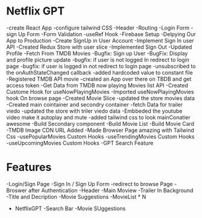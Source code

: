 
# Netflix GPT
 -create React App
 -configure tailwind CSS
 -Header
 -Routing
 -Login Form
 -sign Up Form
 -Form Validation
 -useRef Hook 
 -Firebase Setup
 -Delpying Our App to Production
 -Create SignUp in User Account
 -Implement Sign In user API
 -Created Redux Store with user slice 
 -Implemented Sign Out
 -Updated Profile
 -Fetch From TMDB Movies 
 -Bugfix: Sign up User
 -BugFix: Display and profile picture update
 -bugfix: if user is not logged In redirect to login page
 -bugfix: if user is logged in not redirect to login page 
 -unsubscribed to the onAuthStateChanged callback
 -added hardcoded value to constant file 
 -Registered  TMDB API movie 
 -created an App over there on TBDB and get access token
 -Get Data from TMDB now playing Movies list API 
 -Created Custome Hook for useNowPlayingMovies
 -Imported useNowPlayingMovies hook On browse page
 -Created Movie Slice
 -updated the store movies data
 -Created main cointainer and secondry container 
 -fetch Data for trailer viedo
 -updated the store with triler viedo data
 -Embbeded the youtube video make it autoplay and mute
 -added tailwind css to look mainConatier awesome
 -Build Secondary component 
 -Build Movie List
 -Build Movie Card
 -TMDB Image CDN URL Added
 -Made Browser Page amazing with Tailwind Css
 -usePopularMovies Custom Hooks
 -useTrendingMovies Custom Hooks
 -useUpcomingMovies Custom Hooks
 -GPT Search Feature 
 


 
 

 
 

 # Features
  -Login/Sign Page
     -Sign In / Sign Up Form
     -redirect to browse Page
  -Broswer after Authentication 
    -Header 
    -Main Moview
       -Trailer In Background 
       -Title and Decription 
       -Movie Suggestions 
          -MovieList * N

 - NetflixGPT
   -Search Bar
   -Movie SUggestions 
           